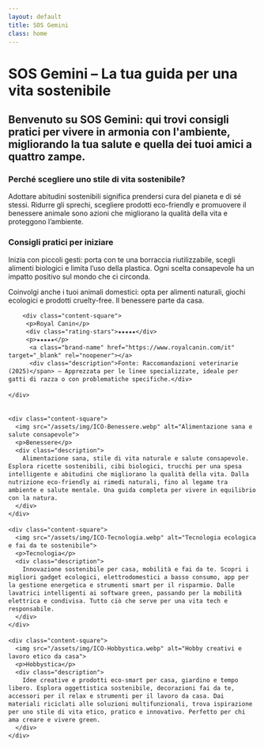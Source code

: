 ```yaml
---
layout: default
title: SOS Gemini
class: home
---
```


<div class="post-container">
  <div class="intro">
    <h1 class="main-title-centered">SOS Gemini – La tua guida per una vita sostenibile</h1>
    <h2 class="small-title">
      Benvenuto su SOS Gemini: qui trovi consigli pratici per vivere in armonia con l'ambiente, migliorando la tua salute e quella dei tuoi amici a quattro zampe.
    </h2>
  </div>

<main class="main-content">
  <section class="sustainable-living">
    <h3>Perché scegliere uno stile di vita sostenibile?</h3>
    <p>
      Adottare abitudini sostenibili significa prendersi cura del pianeta e di sé stessi. Ridurre gli sprechi, scegliere prodotti eco-friendly e promuovere il benessere animale sono azioni che migliorano la qualità della vita e proteggono l’ambiente.
    </p>
  </section>

  <section class="eco-tips">
    <h3>Consigli pratici per iniziare</h3>
    <p>
      Inizia con piccoli gesti: porta con te una borraccia riutilizzabile, scegli alimenti biologici e limita l’uso della plastica. Ogni scelta consapevole ha un impatto positivo sul mondo che ci circonda.
    </p>
    <p>
      Coinvolgi anche i tuoi animali domestici: opta per alimenti naturali, giochi ecologici e prodotti cruelty-free. Il benessere parte da casa.
    </p>
  </section>
</main>

<section>

        <div class="content-square">
         <p>Royal Canin</p>
         <div class="rating-stars">★★★★★</div>
         <p>★★★★★</p>
          <a class="brand-name" href="https://www.royalcanin.com/it" target="_blank" rel="noopener"></a>
          <div class="description">Fonte: Raccomandazioni veterinarie (2025)</span> — Apprezzata per le linee specializzate, ideale per gatti di razza o con problematiche specifiche.</div>
           
    </div>


    <div class="content-square">
      <img src="/assets/img/ICO-Benessere.webp" alt="Alimentazione sana e salute consapevole">
      <p>Benessere</p>
      <div class="description">
        Alimentazione sana, stile di vita naturale e salute consapevole. Esplora ricette sostenibili, cibi biologici, trucchi per una spesa intelligente e abitudini che migliorano la qualità della vita. Dalla nutrizione eco-friendly ai rimedi naturali, fino al legame tra ambiente e salute mentale. Una guida completa per vivere in equilibrio con la natura.
      </div>
    </div>

    <div class="content-square">
      <img src="/assets/img/ICO-Tecnologia.webp" alt="Tecnologia ecologica e fai da te sostenibile">
      <p>Tecnologia</p>
      <div class="description">
        Innovazione sostenibile per casa, mobilità e fai da te. Scopri i migliori gadget ecologici, elettrodomestici a basso consumo, app per la gestione energetica e strumenti smart per il risparmio. Dalle lavatrici intelligenti ai software green, passando per la mobilità elettrica e condivisa. Tutto ciò che serve per una vita tech e responsabile.
      </div>
    </div>

    <div class="content-square">
      <img src="/assets/img/ICO-Hobbystica.webp" alt="Hobby creativi e lavoro etico da casa">
      <p>Hobbystica</p>
      <div class="description">
        Idee creative e prodotti eco-smart per casa, giardino e tempo libero. Esplora oggettistica sostenibile, decorazioni fai da te, accessori per il relax e strumenti per il lavoro da casa. Dai materiali riciclati alle soluzioni multifunzionali, trova ispirazione per uno stile di vita etico, pratico e innovativo. Perfetto per chi ama creare e vivere green.
      </div>
    </div>
  </section>
</div>
